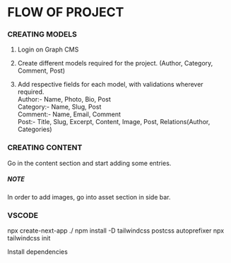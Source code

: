 # FLOW OF PROJECT

### CREATING MODELS

1. Login on Graph CMS

2. Create different models required for the project.
   (Author, Category, Comment, Post)

3. Add respective fields for each model, with validations wherever required. <br>
   Author:- Name, Photo, Bio, Post <br>
   Category:- Name, Slug, Post <br>
   Comment:- Name, Email, Comment <br>
   Post:- Title, Slug, Excerpt, Content, Image, Post, Relations(Author, Categories)

### CREATING CONTENT

Go in the content section and start adding some entries.

##### NOTE

In order to add images, go into asset section in side bar.

### VSCODE

npx create-next-app ./
npm install -D tailwindcss postcss autoprefixer
npx tailwindcss init

Install dependencies

